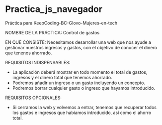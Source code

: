 # Practica_js_navegador
Práctica para KeepCoding-BC-Glovo-Mujeres-en-tech

NOMBRE DE LA PRÁCTICA: Control de gastos

EN QUE CONSISTE: Necesitamos desarrollar una web que nos ayude a gestionar nuestros ingresos y gastos, con el objetivo de conocer el dinero que tenenos ahorrado.

REQUISITOS INDISPENSABLES: 
 - La aplicación deberá mostrar en todo momento el total de gastos, ingresos y el dinero total que tenemos ahorrado.
 - Podremos añadir un ingreso o un gasto incluyendo un concepto.
 - Podremos borrar cualquier gasto o ingreso que hayamos introducido.
 
REQUISITOS OPCIONALES: 

- Si cerramos la web y volvemos a entrar, tenemos que recuperar todos los gastos e ingresos que habíamos introducido, así como el ahorro total.



